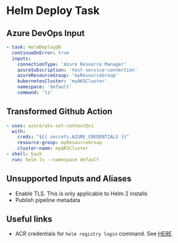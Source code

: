 # Helm Deploy Task

## Azure DevOps Input

```yaml
- task: HelmDeploy@0
  continueOnError: true 
  inputs:
    connectionType: 'Azure Resource Manager'
    azureSubscription: 'test-service-connection'
    azureResourceGroup: 'myResourceGroup'
    kubernetesCluster: 'myAKSCluster'
    namespace: 'default'
    command: 'ls'
```

## Transformed Github Action

```yaml
- uses: azure/aks-set-context@v1
  with:
    creds: "${{ secrets.AZURE_CREDENTIALS }}"
    resource-group: myResourceGroup
    cluster-name: myAKSCluster
- shell: bash
  run: helm ls --namespace default
```

## Unsupported Inputs and Aliases
- Enable TLS.  This is only applicable to Helm 2 installs
- Publish pipeline metadata

## Useful links
- ACR credentials for `helm registry login` command.  See [HERE](https://docs.microsoft.com/en-us/azure/container-registry/container-registry-helm-repos#authenticate-with-the-registry)
